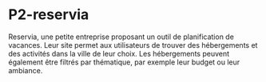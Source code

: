 # P2-reservia
Reservia, une petite entreprise proposant un outil de planification de vacances. Leur site permet aux utilisateurs de trouver des hébergements et des activités dans la ville de leur choix. Les hébergements peuvent également être filtrés par thématique, par exemple leur budget ou leur ambiance.
